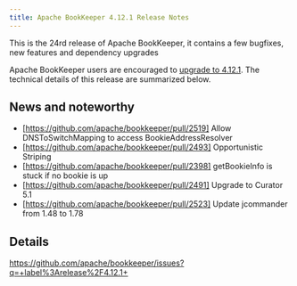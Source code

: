 ```yaml
---
title: Apache BookKeeper 4.12.1 Release Notes
---
```


This is the 24rd release of Apache BookKeeper, it contains a few bugfixes, new features and dependency upgrades

Apache BookKeeper users are encouraged to [upgrade to 4.12.1](../../admin/upgrade). The technical details of this release are summarized
below.

## News and noteworthy
- [https://github.com/apache/bookkeeper/pull/2519] Allow DNSToSwitchMapping to access BookieAddressResolver
- [https://github.com/apache/bookkeeper/pull/2493] Opportunistic Striping
- [https://github.com/apache/bookkeeper/pull/2398] getBookieInfo is stuck if no bookie is up
- [https://github.com/apache/bookkeeper/pull/2491] Upgrade to Curator 5.1
- [https://github.com/apache/bookkeeper/pull/2523] Update jcommander from 1.48 to 1.78

## Details

https://github.com/apache/bookkeeper/issues?q=+label%3Arelease%2F4.12.1+
